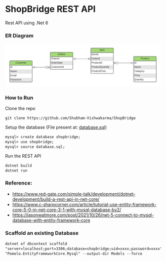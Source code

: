 # ShopBridge REST API
Rest API using .Net 6

### ER Diagram
![ShopBridge](ShopBridge.png)

### How to Run
Clone the repo
```
git clone https://github.com/Shubham-Vishwakarma/ShopBridge
```

Setup the database (File present at: [database.sql](https://github.com/Shubham-Vishwakarma/ShopBridge/blob/main/Schema/dbexport.sql))
```
mysql> create database shopbridge;
mysql> use shopbridge;
mysql> source database.sql;
```

Run the REST API
```
dotnet build
dotnet run
```

### Reference: 
* https://www.red-gate.com/simple-talk/development/dotnet-development/build-a-rest-api-in-net-core/
* https://www.c-sharpcorner.com/article/tutorial-use-entity-framework-core-5-0-in-net-core-3-1-with-mysql-database-by2/
* https://jasonwatmore.com/post/2021/10/26/net-5-connect-to-mysql-database-with-entity-framework-core

### Scaffold an existing Database
```
dotnet ef dbcontext scaffold "server=localhost;port=3306;database=shopbridge;uid=xxxx;password=xxxx" "Pomelo.EntityFrameworkCore.Mysql" --output-dir Models --force
```